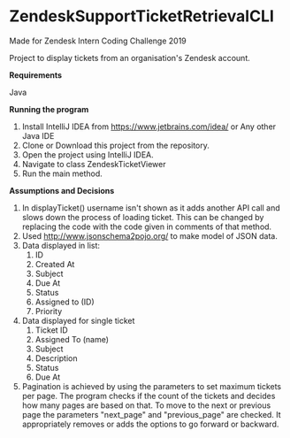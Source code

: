 # ZendeskSupportTicketRetrievalCLI

Made for Zendesk Intern Coding Challenge 2019

Project to display tickets from an organisation's Zendesk account.


<b>Requirements</b>

Java

<b>Running the program</b>

1. Install IntelliJ IDEA from https://www.jetbrains.com/idea/ or Any other Java IDE
2. Clone or Download this project from the repository.
3. Open the project using IntelliJ IDEA.
4. Navigate to class ZendeskTicketViewer
5. Run the main method.

<b>Assumptions and Decisions</b>

1. In displayTicket() username isn't shown as it adds another API call and slows down the process of loading ticket. This can be changed by replacing the code with the code given in comments of that method.
2. Used http://www.jsonschema2pojo.org/ to make model of JSON data.
3. Data displayed in list:
	1. ID
	2. Created At
	3. Subject
	4. Due At
	5. Status
	6. Assigned to (ID)
	7. Priority
4. Data displayed for single ticket
	1. Ticket ID
	2. Assigned To (name)
	3. Subject
	4. Description
	5. Status
	6. Due At
5. Pagination is achieved by using the parameters to set maximum tickets per page. The program checks if the count of the tickets and decides how many pages are based on that.
To move to the next or previous page the parameters "next_page" and "previous_page" are checked. It appropriately removes or adds the options to go forward or backward.

